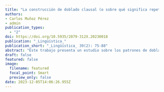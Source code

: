 ```yaml
---
title: "La construcción de doblado clausal (o sobre qué significa repetir una oración)"
authors:
- Carlos Muñoz Pérez
- admin
publication_types:
  - "2"
doi: https://doi.org/10.5935/2079-312X.20230018
publication: "_Lingüística_"
publication_short: "_Lingüística_ 39(2): 75-88"
abstract: "Este trabajo presenta un estudio sobre los patrones de doblado en español que sigue la línea de análisis de Muñoz Pérez y Verdecchia (2022). Se introduce un patrón de doblado que no se ha discutido previamente en la bibliografía, el doblado clausal, y se compara este patrón con el doblado de predicados. Se argumenta que ambos patrones tienen en esencia la misma estructura, pero se distinguen por la naturaleza de los constituyentes que se encuentran dislocados en cada una. Este factor da lugar a una serie de diferencias formales e interpretativas que se capturan a partir de un análisis unificado."
draft: false
featured: false
image:
  filename: featured
  focal_point: Smart
  preview_only: false
date: 2023-12-05T14:06:26.955Z
---
```

